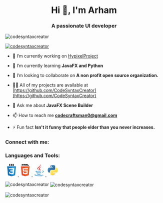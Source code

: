 <h1 align="center">Hi 👋, I'm Arham</h1>
<h3 align="center">A passionate UI developer</h3>

<p align="left"> <img src="https://komarev.com/ghpvc/?username=codesyntaxcreator&label=Profile%20views&color=0e75b6&style=flat" alt="codesyntaxcreator" /> </p>

<p align="left"> <a href="https://github.com/ryo-ma/github-profile-trophy"><img src="https://github-profile-trophy.vercel.app/?username=codesyntaxcreator" alt="codesyntaxcreator" /></a> </p>

- 🔭 I’m currently working on [HypixelProject](https://github.com/TheHypixelProject)

- 🌱 I’m currently learning **JavaFX and Python**

- 👯 I’m looking to collaborate on **A non profit open source organization.**

- 👨‍💻 All of my projects are available at [https://github.com/CodeSyntaxCreator](https://github.com/CodeSyntaxCreator)

- 💬 Ask me about **JavaFX Scene Builder**

- 📫 How to reach me **codecraftsman0@gmail.com**

- ⚡ Fun fact **Isn't it funny that people elder than you never increases.**

<h3 align="left">Connect with me:</h3>
<p align="left">
</p>

<h3 align="left">Languages and Tools:</h3>
<p align="left"> <a href="https://www.w3schools.com/css/" target="_blank" rel="noreferrer"> <img src="https://raw.githubusercontent.com/devicons/devicon/master/icons/css3/css3-original-wordmark.svg" alt="css3" width="40" height="40"/> </a> <a href="https://www.w3.org/html/" target="_blank" rel="noreferrer"> <img src="https://raw.githubusercontent.com/devicons/devicon/master/icons/html5/html5-original-wordmark.svg" alt="html5" width="40" height="40"/> </a> <a href="https://www.java.com" target="_blank" rel="noreferrer"> <img src="https://raw.githubusercontent.com/devicons/devicon/master/icons/java/java-original.svg" alt="java" width="40" height="40"/> </a> <a href="https://www.python.org" target="_blank" rel="noreferrer"> <img src="https://raw.githubusercontent.com/devicons/devicon/master/icons/python/python-original.svg" alt="python" width="40" height="40"/> </a> </p>

<p><img align="left" src="https://github-readme-stats.vercel.app/api/top-langs?username=codesyntaxcreator&show_icons=true&locale=en&layout=compact" alt="codesyntaxcreator" /></p>

<p>&nbsp;<img align="center" src="https://github-readme-stats.vercel.app/api?username=codesyntaxcreator&show_icons=true&locale=en" alt="codesyntaxcreator" /></p>

<p><img align="center" src="https://github-readme-streak-stats.herokuapp.com/?user=codesyntaxcreator&" alt="codesyntaxcreator" /></p>
